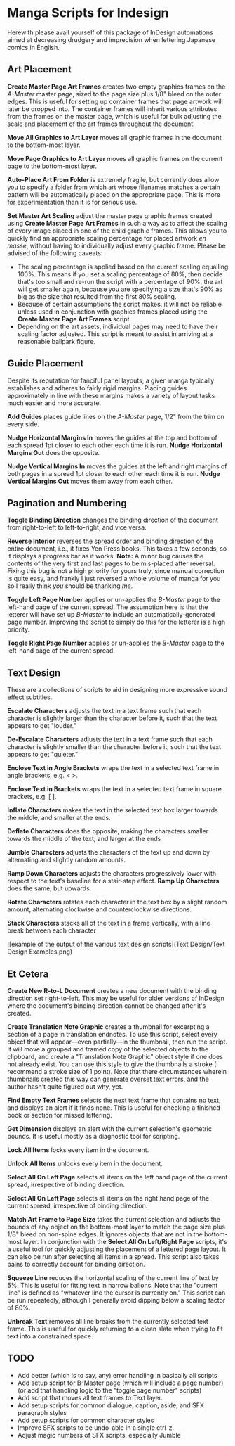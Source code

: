 # Manga Scripts for Indesign

Herewith please avail yourself of this package of InDesign automations aimed at decreasing drudgery and imprecision when lettering Japanese comics in English.

## Art Placement

**Create Master Page Art Frames** creates two empty graphics frames on the _A-Master_ master page, sized to the page size plus 1/8" bleed on the outer edges. This is useful for setting up container frames that page artwork will later be dropped into. The container frames will inherit various attributes from the frames on the master page, which is useful for bulk adjusting the scale and placement of the art frames throughout the document.

**Move All Graphics to Art Layer** moves all graphic frames in the document to the bottom-most layer.

**Move Page Graphics to Art Layer** moves all graphic frames on the current page to the bottom-most layer.

**Auto-Place Art From Folder** is extremely fragile, but currently does allow you to specify a folder from which art whose filenames matches a certain pattern will be automatically placed on the appropriate page. This is more for experimentation than it is for serious use.

**Set Master Art Scaling** adjust the master page graphic frames created using **Create Master Page Art Frames** in such a way as to affect the scaling of every image placed in one of the child graphic frames. This allows you to quickly find an appropriate scaling percentage for placed artwork _en masse_, without having to individually adjust every graphic frame. Please be advised of the following caveats:

- The scaling percentage is applied based on the current scaling equalling 100%. This means if you set a scaling percentage of 80%, then decide that's too small and  re-run the script with a percentage of 90%, the art will get smaller again, because you are specifying a size that's 90% as big as the size that resulted from the first 80% scaling.
- Because of certain assumptions the script makes, it will not be reliable unless used in conjunction with graphics frames placed using the **Create Master Page Art Frames** script.
- Depending on the art assets, individual pages may need to have their scaling factor adjusted. This script is meant to assist in arriving at a reasonable ballpark figure.

## Guide Placement

Despite its reputation for fanciful panel layouts, a given manga typically establishes and adheres to fairly rigid margins. Placing guides approximately in line with these margins makes a variety of layout tasks much easier and more accurate.

**Add Guides** places guide lines on the _A-Master_ page, 1/2" from the trim on every side. 

**Nudge Horizontal Margins In** moves the guides at the top and bottom of each spread 1pt closer to each other each time it is run. **Nudge Horizontal Margins Out** does the opposite.

**Nudge Vertical Margins In** moves the guides at the left and right margins of both pages in a spread 1pt closer to each other each time it is run. **Nudge Vertical Margins Out** moves them away from each other.

## Pagination and Numbering

**Toggle Binding Direction** changes the binding direction of the document from right-to-left to left-to-right, and vice versa.

**Reverse Interior** reverses the spread order and binding direction of the entire document, i.e., it fixes Yen Press books. This takes a few seconds, so it displays a progress bar as it works. **Note:** A minor bug causes the contents of the very first and last pages to be mis-placed after reversal. Fixing this bug is not a high priority for yours truly, since manual correction is quite easy, and frankly I just reversed a whole volume of manga for you so I really think _you_ should be thanking _me_.

**Toggle Left Page Number** applies or un-applies the _B-Master_ page to the left-hand page of the current spread. The assumption here is that the letterer will have set up _B-Master_ to include an automatically-generated page number. Improving the script to simply do this for the letterer is a high priority. 

**Toggle Right Page Number** applies or un-applies the _B-Master_ page to the left-hand page of the current spread.

## Text Design

These are a collections of scripts to aid in designing more expressive sound effect subtitles.

**Escalate Characters** adjusts the text in a text frame such that each character is slightly larger than the character before it, such that the text appears to get "louder."

**De-Escalate Characters** adjusts the text in a text frame such that each character is slightly smaller than the character before it, such that the text appears to get "quieter."

**Enclose Text in Angle Brackets** wraps the text in a selected text frame in angle brackets, e.g. < >. 

**Enclose Text in Brackets** wraps the text in a selected text frame in square brackets, e.g. [ ].
 
**Inflate Characters** makes the text in the selected text box larger towards the middle, and smaller at the ends. 

**Deflate Characters** does the opposite, making the characters smaller towards the middle of the text, and larger at the ends

**Jumble Characters** adjusts the characters of the text up and down by alternating and slightly random amounts.

**Ramp Down Characters** adjusts the characters progressively lower with respect to the text's baseline for a stair-step effect.
**Ramp Up Characters** does the same, but upwards.

**Rotate Characters** rotates each character in the text box by a slight random amount, alternating clockwise and counterclockwise directions.

**Stack Characters** stacks all of the text in a frame vertically, with a line break between each character

![example of the output of the various text design scripts](Text Design/Text Design Examples.png)

## Et Cetera

**Create New R-to-L Document** creates a new document with the binding direction set right-to-left. This may be useful for older versions of InDesign where the document's binding direction cannot be changed after it's created.

**Create Translation Note Graphic** creates a thumbnail for excerpting a section of a page in translation endnotes. To use this script, select every object that will appear—even partially—in the thumbnail, then run the script. It will move a grouped and framed copy of the selected objects to the clipboard, and create a "Translation Note Graphic" object style if one does not already exist. You can use this style to give the thumbnails a stroke (I recommend a stroke size of 1 point). Note that there circumstances wherein thumbnails created this way can generate overset text errors, and the author hasn't quite figured out why, yet.

**Find Empty Text Frames** selects the next text frame that contains no text, and displays an alert if it finds none. This is useful for checking a finished book or section for missed lettering.

**Get Dimension** displays an alert with the current selection's geometric bounds. It is useful mostly as a diagnostic tool for scripting.

**Lock All Items** locks every item in the document.

**Unlock All Items** unlocks every item in the document.

**Select All On Left Page** selects all items on the left hand page of the current spread, irrespective of binding direction.

**Select All On Left Page** selects all items on the right hand page of the current spread, irrespective of binding direction.

**Match Art Frame to Page Size** takes the current selection and adjusts the bounds of any object on the bottom-most layer to match the page size plus 1/8" bleed on non-spine edges. It ignores objects that are not in the bottom-most layer. In conjunction with the **Select All On Left/Right Page** scripts, it's a useful tool for quickly adjusting the placement of a lettered page layout. It can also be run after selecting all items in a spread. This script also takes pains to correctly account for binding direction.

**Squeeze Line** reduces the horizontal scaling of the current line of text by 5%. This is useful for fitting text in narrow ballons. Note that the "current line" is defined as "whatever line the cursor is currently on." This script can be run repeatedly, although I generally avoid dipping below a scaling factor of 80%.

**Unbreak Text** removes all line breaks from the currently selected text frame. This is useful for quickly returning to a clean slate when trying to fit text into a constrained space.

## TODO

- Add better (which is to say, any) error handling in basically all scripts
- Add setup script for B-Master page (which will include a page number) (or add that handling logic to the "toggle page number" scripts)
- Add script that moves all text frames to Text layer.
- Add setup scripts for common dialogue, caption, aside, and SFX paragraph styles
- Add setup scripts for common character styles
- Improve SFX scripts to be undo-able in a single ctrl-z.
- Adjust magic numbers of SFX scripts, especially Jumble
